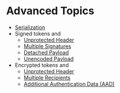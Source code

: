 Advanced Topics
===============

* [Serialization](serialization.md)
* Signed tokens and
    * [Unprotected Header](jws/unprotected_header.md)
    * [Multiple Signatures](jws/multiple_signatures.md)
    * [Detached Payload](jws/detached_payload.md)
    * [Unencoded Payload](jws/unencoded_payload.md)
* Encrypted tokens and
    * [Unprotected Header](jwe/unprotected_header.md)
    * [Multiple Recipients](jwe/multiple_recipients.md)
    * [Additional Authentication Data (AAD)](jwe/aad.md)
